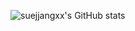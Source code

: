 ![suejjangxx's GitHub stats](https://github-readme-stats.vercel.app/api?username=suejjangxx&count_private=true)
